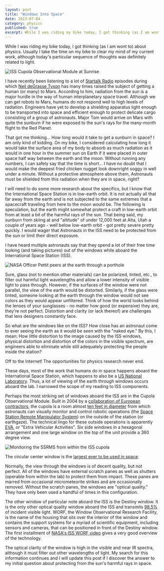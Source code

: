 ```yaml
---
layout: post
title: "Windows Into Space"
date: 2013-07-04
category: physics
published: true
excerpt: While I was riding my bike today, I got thinking (as I am wont to) about physics. One thing led to another and I wound up researching windows this afternoon. These are my findings.
---
```


While I was riding my bike today, I got thinking (as I am wont to) about physics. Usually I take the time on my bike to clear my mind of my current work, although today's particular sequence of thoughts was definitely related to light.

![ISS Cupola Observational Module at Sunrise](http://www.nasa.gov/images/content/653335main_iss031e062066_wp_800-600.jpg)

I have recently been listening to a lot of [Startalk Radio](http://www.startalkradio.net) episodes during which [Neil deGrasse Tyson](http://www.haydenplanetarium.org/tyson/) has many times raised the subject of getting a human (or many) to Mars. According to him, radiation from the sun is a major hurdle in the way of human interplanetary space travel. Although we can get robots to Mars, humans do not respond well to high levels of radiation. Engineers have yet to develop a shielding apparatus light enough to be transported into space and efficient enough to protect delicate cargo consisting of a group of astronauts. Major Tom would arrive on Mars with quite the sunburn if he were exposed to the sun's rays for the many-month flight to the Red Planet.

That got me thinking... How long would it take to get a sunburn in space? I am only kind of kidding. On my bike, I considered calculating how long it would take the surface area of my body to absorb as much radiation as it would in one hour in the summer sun on Earth if it were placed in outer space half way between the earth and the moon. Without running any numbers, I can safely say that the time is short... I have no doubt that I would make the deepest fried chicken nugget look downright soggy in well under a minute. Without a protective atmosphere above them, Astronauts must be shielded from this radiation when they are in space, right?

I will need to do some more research about the specifics, but I know that the International Space Station is in low-earth orbit. It is not actually all that far away from the earth and is not subjected to the same extremes that a spacecraft traveling from here to the moon would be. The following is speculation, but the earth might somewhat protect a craft in low-earth orbit from at least a bit of the harmful rays of the sun. That being said, my sunburn from skiing at and "altitude" of under 12,000 feet at Alta, Utah a couple of years ago - well below low-earth orbit - got pretty severe pretty quickly. I would wager that Astronauts in the ISS need to be protected from the sun or limit their direct exposure.

I have heard multiple astronauts say that they spend a lot of their free time looking (and taking pictures) out of the windows while aboard the International Space Station (ISS). 

![NASA Officer Pettit peers at the earth through a porthole](http://www.spaceflight.nasa.gov/gallery/images/station/crew-6/lores/iss006e13993.jpg)

Sure, glass (not to mention other materials) can be polarized, tinted, etc., to filter out harmful light wavelengths and allow a lower intensity of visible light to pass through. However, if the surfaces of the window were not parallel, the view of the earth would be distorted. Similarly, if the glass were tinted, someone looking at the earth through the window would not see colors as they would appear unfiltered. Think of how the world looks behind the lenses of your sunglasses - no matter how good (or expensive) they are, they're not perfect. Distortion and clarity (or lack thereof) are challenges that lens designers constantly face.

So what are the windows like on the ISS? How close has an astronaut come to ever seeing the earth as it would be seen with the "naked eye." By this, I mean: How little distortion to the image caused by the ISS windows, physical distortion and distortion of the colors in the visible spectrum, are engineers able to eliminate while still adequately protecting the people inside the station?

Off to the Internet! The opportunities for physics research never end.

These days, most of the work that humans do in space happens aboard the International Space Station, which happens to also be a [US National Laboratory](http://www.iss-casis.org/About/AboutISSNationalLab.aspx). Thus, a lot of viewing of the earth through windows occurs aboard the lab. I narrowed the scope of my reading to ISS components.

Perhaps the most striking set of windows aboard the ISS are in the Cupola Observational Module. Built in 2004 by a [collaboration of European contractors](http://www.esa.int/Our_Activities/Human_Spaceflight/International_Space_Station/ESA_transfer_ownership_of_European-built_ISS_observation_module_to_NASA), the cupola is a room almost [ten feet in diameter](http://www.nasa.gov/mission_pages/station/structure/elements/cupola.html) from which astronauts can visually monitor and control robotic operations (the [Space Station Remote Manipulator System](http://www.asc-csa.gc.ca/eng/iss/mss_ssrms.asp)) on the outside of the station (or earthgaze). The technical lingo for these outside operations is apparently [EVA](http://www.esa.int/Our_Activities/Human_Spaceflight/International_Space_Station/Largest_window_for_space_completed), or "Extra Vehicular Activities". Six side windows in a hexagonal arrangement and one large window on the top of the unit provide a 360 degree view.

![Monitoring the SSRMS from within the ISS cupola](http://www.nasa.gov/images/content/641458main_iss030e238994_1600_800-600.jpg)

The circular center window is the [largest ever to be used in space](http://www.thalesaleniaspace-issmodules.com/cupola). 

Normally, the view through the windows is of decent quality, but not perfect. All of the windows have external scratch panes as well as shutters (operable from within the lab) to protect them from impact. These panes are marred from occasional micrometeorite strikes and are occasionally removed. Without the scratch panes, the windows are "optical quality." They have only been used a handful of times in this configuration.

The other window of particular note aboard the ISS is the Destiny window. It is the only other optical quality window aboard the ISS and transmits [98.5%](http://science1.nasa.gov/science-news/science-at-nasa/2002/29may_lookingglass/) of incident visible light. WORF, the Window Observational Research Facility, is the name of the housing that sits over the interior of the window and contains the support systems for a myriad of scientific equipment, including sensors and cameras, that can be positioned in front of the Destiny window. The first installment of [NASA's ISS WORF video](https://www.youtube.com/watch?v=cc82Pl_fcsk) gives a very good overview of the technology.

The optical clarity of the window is high in the visible and near IR spectra, although it must filter out other wavelengths of light. My search for this information continues and I will update this post if I discover the answer to my initial question about protecting from the sun's harmful rays in space.